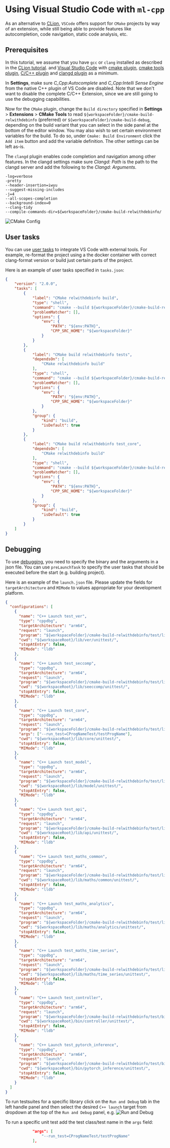 # Using Visual Studio Code with `ml-cpp`

As an alternative to [CLion](../clion/using_clion.md), `VSCode` offers support
for `CMake` projects by way of an extension, while still being able to provide features like autocompletion,
code navigation, static code analysis, etc. 

## Prerequisites

In this tutorial, we assume that you have `gcc` or `clang` installed as described in the
[CLion tutorial](../clion/using_clion.md). 
and
[Visual Studio Code](https://code.visualstudio.com/) with
[cmake plugin](https://marketplace.visualstudio.com/items?itemName=twxs.cmake),
[cmake tools plugin](https://marketplace.visualstudio.com/items?itemName=ms-vscode.cmake-tools),
[C/C++ plugin](https://marketplace.visualstudio.com/items?itemName=ms-vscode.cpptools) and
[clangd plugin](https://marketplace.visualstudio.com/items?itemName=llvm-vs-code-extensions.vscode-clangd)
as a minimum.

In **Settings**, make sure *C_Cpp:Autocomplete* and *C_Cpp:Intelli Sense Engine* from the native C++ plugin of VS Code
are disabled. Note that we don't want to disable the complete C/C++ Extension, since we are still going to use the
debugging capabilities.

Now for the `CMake` plugin, change the `Build directory` specified in **Settings** > **Extensions** >
**CMake Tools** to read `${workspaceFolder}/cmake-build-relwithdebinfo` (preferred) or `${workspaceFolder}/cmake-build-debug`,
depending on the build variant that you can select in the side panel at the bottom of the editor window.
You may also wish to set certain environment variables for the build.
To do so, under `Cmake: Build Environment` click the `Add item`
button and add the variable definition. The other settings can be left as-is.

The `clangd` plugin enables code completion and navigation among other features. 
In the clangd settings make sure *Clangd: Path* is the path to the clangd server 
and add the following to the *Clangd: Arguments*.
```text
-log=verbose
-pretty
--header-insertion=iwyu
--suggest-missing-includes
-j=4
--all-scopes-completion
--background-index=0
--clang-tidy
--compile-commands-dir=${workspaceFolder}/cmake-build-relwithdebinfo/
```

![CMake Config](./cmake_config.png)

## User tasks

You can use [user tasks](https://code.visualstudio.com/docs/editor/tasks) to integrate VS Code with external tools. For
example, re-format the project using a the docker container with correct clang-format version or build just certain parts of
the project.

Here is an example of user tasks specified in `tasks.json`:

```json
{
	"version": "2.0.0",
	"tasks": [
		{
			"label": "CMake relwithdebinfo build",
			"type": "shell",
			"command": "cmake --build ${workspaceFolder}/cmake-build-relwithdebinfo -t install -v -j 10",
			"problemMatcher": [],
			"options": {
				"env": {
					"PATH": "${env:PATH}",
					"CPP_SRC_HOME": "${workspaceFolder}"
				}
			}
		},
		{
			"label": "CMake build relwithdebinfo tests",
			"dependsOn": [
				"CMake relwithdebinfo build"
			],
			"type": "shell",
			"command": "cmake --build ${workspaceFolder}/cmake-build-relwithdebinfo -t build_tests -v -j 10",
			"problemMatcher": [],
			"options": {
				"env": {
					"PATH": "${env:PATH}",
					"CPP_SRC_HOME": "${workspaceFolder}"
				}
			},
			"group": {
				"kind": "build",
				"isDefault": true
			}
		},
		{
			"label": "CMake build relwithdebinfo test_core",
			"dependsOn": [
				"CMake relwithdebinfo build"
			],
			"type": "shell",
			"command": "cmake --build ${workspaceFolder}/cmake-build-relwithdebinfo -t ml_test_core -v -j 10",
			"problemMatcher": [],
			"options": {
				"env": {
					"PATH": "${env:PATH}",
					"CPP_SRC_HOME": "${workspaceFolder}"
				}
			},
			"group": {
				"kind": "build",
				"isDefault": true
			}
		}
	]
}
```

## Debugging

To use [debugging](https://code.visualstudio.com/docs/editor/debugging), you need to specify the binary and the
arguments in a json file. You can use `preLaunchTask` to specify the user tasks that should be executed before the start
(e.g. building project).

Here is an example of the `launch.json` file. Please update the fields for `targetArchitecture` and `MIMode` to values appropriate for your development platform.

```json
{
  "configurations": [
    {
      "name": "C++ Launch test_ver",
      "type": "cppdbg",
      "targetArchitecture": "arm64",
      "request": "launch",
      "program": "${workspaceFolder}/cmake-build-relwithdebinfo/test/lib/ver/unittest/ml_test_ver",
      "cwd": "${workspaceRoot}/lib/ver/unittest/",
      "stopAtEntry": false,
      "MIMode": "lldb"
    },
    {
      "name": "C++ Launch test_seccomp",
      "type": "cppdbg",
      "targetArchitecture": "arm64",
      "request": "launch",
      "program": "${workspaceFolder}/cmake-build-relwithdebinfo/test/lib/seccomp/unittest/ml_test_seccomp",
      "cwd": "${workspaceRoot}/lib/seeccomp/unittest/",
      "stopAtEntry": false,
      "MIMode": "lldb"
    },
    {
      "name": "C++ Launch test_core",
      "type": "cppdbg",
      "targetArchitecture": "arm64",
      "request": "launch",
      "program": "${workspaceFolder}/cmake-build-relwithdebinfo/test/lib/core/unittest/ml_test_core",
      "args": ["--run_test=CProgNameTest/testProgName"],
      "cwd": "${workspaceRoot}/lib/core/unittest/",
      "stopAtEntry": false,
      "MIMode": "lldb"
    },
    {
      "name": "C++ Launch test_model",
      "type": "cppdbg",
      "targetArchitecture": "arm64",
      "request": "launch",
      "program": "${workspaceFolder}/cmake-build-relwithdebinfo/test/lib/model/unittest/ml_test_model",
      "cwd": "${workspaceRoot}/lib/model/unittest/",
      "stopAtEntry": false,
      "MIMode": "lldb"
    },
    {
      "name": "C++ Launch test_api",
      "type": "cppdbg",
      "targetArchitecture": "arm64",
      "request": "launch",
      "program": "${workspaceFolder}/cmake-build-relwithdebinfo/test/lib/api/unittest/ml_test_api",
      "cwd": "${workspaceRoot}/lib/api/unittest/",
      "stopAtEntry": false,
      "MIMode": "lldb"
    },
    {
      "name": "C++ Launch test_maths_common",
      "type": "cppdbg",
      "targetArchitecture": "arm64",
      "request": "launch",
      "program": "${workspaceFolder}/cmake-build-relwithdebinfo/test/lib/maths/common/unittest/ml_test_maths_common",
      "cwd": "${workspaceRoot}/lib/maths/common/unittest/",
      "stopAtEntry": false,
      "MIMode": "lldb"
    },
    {
      "name": "C++ Launch test_maths_analytics",
      "type": "cppdbg",
      "targetArchitecture": "arm64",
      "request": "launch",
      "program": "${workspaceFolder}/cmake-build-relwithdebinfo/test/lib/maths/analytics/unittest/ml_test_maths_analytics",
      "cwd": "${workspaceRoot}/lib/maths/analytics/unittest/",
      "stopAtEntry": false,
      "MIMode": "lldb"
    },
    {
      "name": "C++ Launch test_maths_time_series",
      "type": "cppdbg",
      "targetArchitecture": "arm64",
      "request": "launch",
      "program": "${workspaceFolder}/cmake-build-relwithdebinfo/test/lib/maths/time_series/unittest/ml_test_maths_time_series",
      "cwd": "${workspaceRoot}/lib/maths/time_series/unittest/",
      "stopAtEntry": false,
      "MIMode": "lldb"
    },
    {
      "name": "C++ Launch test_controller",
      "type": "cppdbg",
      "targetArchitecture": "arm64",
      "request": "launch",
      "program": "${workspaceFolder}/cmake-build-relwithdebinfo/test/bin/controller/unittest/ml_test_controller",
      "cwd": "${workspaceRoot}/bin/controller/unittest/",
      "stopAtEntry": false,
      "MIMode": "lldb"
    },
    {
      "name": "C++ Launch test_pytorch_inference",
      "type": "cppdbg",
      "targetArchitecture": "arm64",
      "request": "launch",
      "program": "${workspaceFolder}/cmake-build-relwithdebinfo/test/bin/pytorch_inference/unittest/ml_test_pytorch_inference",
      "cwd": "${workspaceRoot}/bin/pytorch_inference/unittest/",
      "stopAtEntry": false,
      "MIMode": "lldb"
    }
  ]
}
```

To run testsuites for a specific library click on the `Run and Debug` tab in the left handle panel and then select the desired `C++ launch` target from dropdown at the top of the `Run and Debug` panel, e.g.
![Run and Debug](debug_test_case.png)


To run a specific unit test add the test class/test name in the `args` field:
```json
            "args": [
                "--run_test=CProgNameTest/testProgName"
            ],
```

